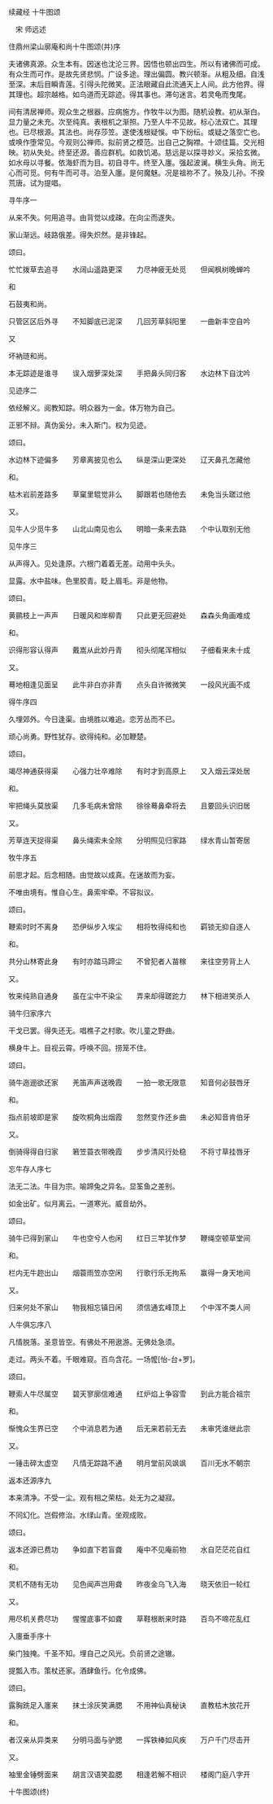 续藏经   十牛图颂  

　宋 师远述  

住鼎州梁山廓庵和尚十牛图颂(并)序  

夫诸佛真源。众生本有。因迷也沈沦三界。因悟也顿出四生。所以有诸佛而可成。有众生而可作。是故先贤悲悯。广设多途。理出偏圆。教兴顿渐。从粗及细。自浅至深。末后目瞬青莲。引得头陀微笑。正法眼藏自此流通天上人间。此方他界。得其理也。超宗越格。如鸟道而无踪迹。得其事也。滞句迷言。若灵龟而曳尾。  

间有清居禅师。观众生之根器。应病施方。作牧牛以为图。随机设教。初从渐白。显力量之未充。次至纯真。表根机之渐照。乃至人牛不见故。标心法双亡。其理也。已尽根源。其法也。尚存莎笠。遂使浅根疑悞。中下纷纭。或疑之落空亡也。或唤作堕常见。今观则公禅师。拟前贤之模范。出自己之胸襟。十颂佳篇。交光相映。初从失处。终至还源。善应群机。如救饥渴。慈远是以探寻妙义。采拾玄微。如水母以寻餐。依海虾而为目。初自寻牛。终至入廛。强起波澜。横生头角。尚无心而可觅。何有牛而可寻。泊至入廛。是何魔魅。况是祖祢不了。殃及儿孙。不揆荒唐。试为提唱。  

寻牛序一  

从来不失。何用追寻。由背觉以成疎。在向尘而遂失。  

家山渐远。岐路俄差。得失炽然。是非锋起。  

颂曰。  

忙忙拨草去追寻　　水阔山遥路更深　　力尽神疲无处觅　　但闻枫树晚蝉吟  

和  

石鼓夷和尚。  

只管区区后外寻　　不知脚底已泥深　　几回芳草斜阳里　　一曲新丰空自吟  

又  

坏衲琏和尚。  

本无踪迹是谁寻　　误入烟萝深处深　　手把鼻头同归客　　水边林下自沈吟  

见迹序二  

依经解义。阅教知踪。明众器为一金。体万物为自己。  

正邪不辩。真伪奚分。未入斯门。权为见迹。  

颂曰。  

水边林下迹偏多　　芳章离披见也么　　纵是深山更深处　　辽天鼻孔怎藏他  

和。  

枯木岩前差路多　　草窠里辊觉非么　　脚跟若也随他去　　未免当头蹉过他  

又。  

见牛人少觅牛多　　山北山南见也么　　明暗一条来去路　　个中认取别无他  

见牛序三  

从声得入。见处逢原。六根门着着无差。动用中头头。  

显露。水中盐味。色里胶青。眨上眉毛。非是他物。  

颂曰。  

黄鹂枝上一声声　　日暖风和岸柳青　　只此更无回避处　　森森头角画难成  

和。  

识得形容认得声　　戴嵩从此妙丹青　　彻头彻尾浑相似　　子细看来未十成  

又。  

蓦地相逢见面呈　　此牛非白亦非青　　点头自许微微笑　　一段风光画不成  

得牛序四  

久埋郊外。今日逢渠。由境胜以难追。恋芳丛而不已。  

顽心尚勇。野性犹存。欲得纯和。必加鞭楚。  

颂曰。  

竭尽神通获得渠　　心强力壮卒难除　　有时才到高原上　　又入烟云深处居  

和。  

牢把绳头莫放渠　　几多毛病未曾除　　徐徐蓦鼻牵将去　　且要回头识旧居  

又。  

芳草连天捉得渠　　鼻头绳索未全除　　分明照见归家路　　绿水青山暂寄居  

牧牛序五  

前思才起。后念相随。由觉故以成真。在迷故而为妄。  

不唯由境有。惟自心生。鼻索牢牵。不容拟议。  

颂曰。  

鞭索时时不离身　　恐伊纵步入埃尘　　相将牧得纯和也　　羁锁无抑自逐人  

和。  

共分山林寄此身　　有时亦踏马蹄尘　　不曾犯者人苗稼　　来往空劳背上人  

又。  

牧来纯熟自通身　　虽在尘中不染尘　　弄来却得蹉跎力　　林下相进笑杀人  

骑牛归家序六  

干戈已罢。得失还无。唱樵子之村歌。吹儿童之野曲。  

横身牛上。目视云霄。呼唤不回。捞笼不住。  

颂曰。  

骑牛迤逦欲还家　　羌笛声声送晚霞　　一拍一歌无限意　　知音何必鼓唇牙  

和。  

指点前坡即是家　　旋吹桐角出烟霞　　忽然变作还乡曲　　未必知音肯伯牙  

又。  

倒骑得得自归家　　箬笠蓑衣带晚霞　　步步清风行处稳　　不将寸草挂唇牙  

忘牛存人序七  

法无二法。牛目为宗。喻蹄兔之异名。显筌鱼之差别。  

如金出矿。似月离云。一道寒光。威音劫外。  

颂曰。  

骑牛已得到家山　　牛也空兮人也闲　　红日三竿犹作梦　　鞭绳空顿草堂间  

和。  

栏内无牛趂出山　　烟蓑雨笠亦空闲　　行歌行乐无拘系　　赢得一身天地间  

又。  

归来何处不家山　　物我相忘镇日闲　　须信通玄峰顶上　　个中浑不类人间  

人牛俱忘序八  

凡情脱落。圣意皆空。有佛处不用遨游。无佛处急须。  

走过。两头不着。千眼难窥。百鸟含花。一场懡[怡-台+罗]。  

颂曰。  

鞭索人牛尽属空　　碧天寥廓信难通　　红炉焰上争容雪　　到此方能合祖宗  

和。  

惭愧众生界已空　　个中消息若为通　　后无来若前无去　　未审凭谁继此宗  

又。  

一锤击碎太虚空　　凡情无踪路不通　　明月堂前风飒飒　　百川无水不朝宗  

返本还源序九  

本来清净。不受一尘。观有相之荣枯。处无为之凝寂。  

不同幻化。岂假修治。水绿山青。坐观成败。  

颂曰。  

返本还源已费功　　争如直下若盲聋　　庵中不见庵前物　　水自茫茫花自红  

和。  

灵机不随有无功　　见色闻声岂用聋　　昨夜金乌飞入海　　晓天依旧一轮红  

又。  

用尽机关费尽功　　惺惺底事不如聋　　草鞋根断来时路　　百鸟不啼花乱红  

入廛垂手序十  

柴门独掩。千圣不知。埋自己之风光。负前贤之途辙。  

提瓢入市。策杖还家。酒肆鱼行。化令成佛。  

颂曰。  

露胸跣足入廛来　　抹土涂灰笑满腮　　不用神仙真秘诀　　直教枯木放花开  

和。  

者汉亲从异类来　　分明马面与驴腮　　一挥铁棒如风疾　　万户千门尽击开  

又。  

袖里金锤劈面来　　胡言汉语笑盈腮　　相逢若解不相识　　楼阁门庭八字开  

十牛图颂(终)  
